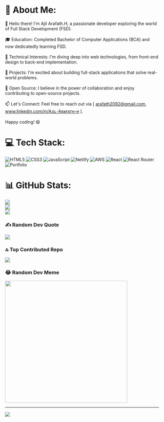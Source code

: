 
# 💫 About Me:
👋 Hello there! I'm Ajil Arafath.H, a passionate developer exploring the world of Full Stack Development (FSD).<br><br>🎓 Education: Completed Bachelor of Computer Applications (BCA) and now dedicatedly learning FSD.<br><br>🚀 Technical Interests: I'm diving deep into web technologies, from front-end design to back-end implementation.<br><br>💼 Projects: I'm excited about building full-stack applications that solve real-world problems.<br><br>🔧 Open Source: I believe in the power of collaboration and enjoy contributing to open-source projects.<br><br>📫 Let's Connect: Feel free to reach out via [ arafath2092@gmail.com, www.linkedin.com/in/Aᴊɪʟ-Aʀᴀғᴀᴛʜ-ʜ ].<br><br>Happy coding! 😄<br>


# 💻 Tech Stack:
![HTML5](https://img.shields.io/badge/html5-%23E34F26.svg?style=for-the-badge&logo=html5&logoColor=white) ![CSS3](https://img.shields.io/badge/css3-%231572B6.svg?style=for-the-badge&logo=css3&logoColor=white) ![JavaScript](https://img.shields.io/badge/javascript-%23323330.svg?style=for-the-badge&logo=javascript&logoColor=%23F7DF1E) ![Netlify](https://img.shields.io/badge/netlify-%23000000.svg?style=for-the-badge&logo=netlify&logoColor=#00C7B7) ![AWS](https://img.shields.io/badge/AWS-%23FF9900.svg?style=for-the-badge&logo=amazon-aws&logoColor=white) ![React](https://img.shields.io/badge/react-%2320232a.svg?style=for-the-badge&logo=react&logoColor=%2361DAFB) ![React Router](https://img.shields.io/badge/React_Router-CA4245?style=for-the-badge&logo=react-router&logoColor=white) ![Portfolio](https://img.shields.io/badge/Portfolio-%23000000.svg?style=for-the-badge&logo=firefox&logoColor=#FF7139)
# 📊 GitHub Stats:
![](https://github-readme-stats.vercel.app/api?username=Arafath100&theme=vue-dark&hide_border=false&include_all_commits=false&count_private=false)<br/>
![](https://github-readme-streak-stats.herokuapp.com/?user=Arafath100&theme=vue-dark&hide_border=false)<br/>
![](https://github-readme-stats.vercel.app/api/top-langs/?username=Arafath100&theme=vue-dark&hide_border=false&include_all_commits=false&count_private=false&layout=compact)

### ✍️ Random Dev Quote
![](https://quotes-github-readme.vercel.app/api?type=horizontal&theme=radical)

### 🔝 Top Contributed Repo
![](https://github-contributor-stats.vercel.app/api?username=Arafath100&limit=5&theme=dark&combine_all_yearly_contributions=true)

### 😂 Random Dev Meme
<img src='https://randommeme-five.vercel.app/' style="height: 400px;"/>

---
[![](https://visitcount.itsvg.in/api?id=Arafath100&icon=2&color=0)](https://visitcount.itsvg.in)

<!-- Proudly created with GPRM ( https://gprm.itsvg.in ) -->
